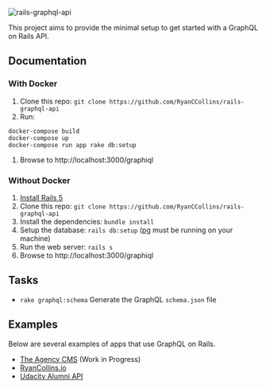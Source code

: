 ![rails-graphql-api](https://user-images.githubusercontent.com/13810084/29590491-212f2a20-8768-11e7-86e6-4bdbfb5d8594.png)

This project aims to provide the minimal setup to get started with a GraphQL on Rails API.

## Documentation

### With Docker
1. Clone this repo: `git clone https://github.com/RyanCCollins/rails-graphql-api`
1. Run:
```
docker-compose build
docker-compose up
docker-compose run app rake db:setup
```
1. Browse to http://localhost:3000/graphiql

### Without Docker
1. [Install Rails 5](http://railsapps.github.io/installrubyonrails-mac.html)
1. Clone this repo: `git clone https://github.com/RyanCCollins/rails-graphql-api`
1. Install the dependencies: `bundle install` 
1. Setup the database: `rails db:setup` ([pg](https://wiki.postgresql.org/wiki/Detailed_installation_guides) must be running on your machine)
1. Run the web server: `rails s`
1. Browse to http://localhost:3000/graphiql

## Tasks
- `rake graphql:schema` Generate the GraphQL `schema.json` file

## Examples
Below are several examples of apps that use GraphQL on Rails.

- [The Agency CMS](https://github.com/RyanCCollins/the-agency) (Work in Progress)
- [RyanCollins.io](https://github.com/RyanCCollins/ryancollinsio)
- [Udacity Alumni API](https://github.com/udacityalumni/udacity-alumni-api)

